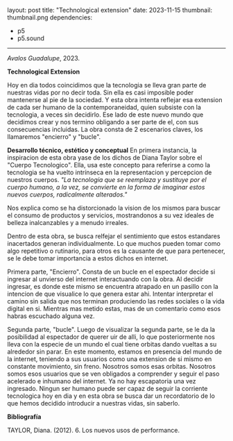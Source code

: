 layout: post
title: "Technological extension"
date: 2023-11-15
thumbnail: thumbnail.png
dependencies:
  - p5
  - p5.sound
---

<div id="div-sketch">
  <script type="text/javascript" src="sketch.js"></script>
</div>

_Avalos Guadalupe_, 2023.

**Technological Extension**

Hoy en dia todos coincidimos que la tecnologia se lleva gran parte de nuestras vidas por no decir toda. Sin ella es casi imposible poder mantenerse al pie de la sociedad. Y esta obra intenta reflejar esa extension de cada ser humano de la contemporaneidad, quien subsiste con la tecnologia, a veces sin decidirlo. Ese lado de este nuevo mundo que decidimos crear y nos termino obligando a ser parte de el, con sus consecuencias incluidas. La obra consta de 2 escenarios claves, los llamaremos "encierro" y "bucle".

**Desarrollo técnico, estético y conceptual**
En primera instancia, la inspiracion de esta obra yase de los dichos de Diana Taylor sobre el "Cuerpo Tecnologico". Ella, usa este concepto para referirse a como la tecnologia se ha vuelto intrínseca en la representacion y percepcion de nuestros cuerpos. 
_"La tecnología que se reemplaza y sustituye por el cuerpo humano, a la vez, se convierte en la forma de imaginar estos nuevos cuerpos, radicalmente alterados."_

 Nos explica como se ha distorcionado la vision de los mismos para buscar el consumo de productos y servicios, mostrandonos a su vez ideales de belleza inalcanzables y a menudo irreales.

Dentro de esta obra, se busca relfejar el sentimiento que estos estandares inacertados generan individualmente. Lo que muchos pueden tomar como algo repetitivo o rutinario, para otros es la causante de que para pertenecer, se le debe tomar importancia a estos dichos en internet.

Primera parte, "Encierro". Consta de un bucle en el espectador decide si ingresar al unvierso del internet interactuando con la obra. Al decidir ingresar, es donde este mismo se encuentra atrapado en un pasillo con la intencion de que visualice lo que genera estar ahi. Intentar interpretar el camino sin salida que nos terminan produciendo las redes sociales o la vida digital en si. Mientras mas metido estas, mas de un comentario como esos habras escuchado alguna vez.

Segunda parte, "bucle". Luego de visualizar la segunda parte, se le da la posibilidad al espectador de querer uir de alli, lo que posteriormente nos lleva con la especie de un mundo el cual tiene orbitas dando vueltas a su alrededor sin parar. En este momento, estamos en presencia del mundo de la internet, teniendo a sus usuarios como una extension de si mismo en constante movimiento, sin freno. Nosotros somos esas orbitas. Nosotros somos esos usuarios que se ven obligados a comprender y seguir el paso acelerado e inhumano del internet. Ya no hay escapatoria una vez ingresado. Ningun ser humano puede ser capaz de seguir la corriente tecnologica hoy en dia y en esta obra se busca dar un recordatorio de lo que hemos decidido introducir a nuestras vidas, sin saberlo.

**Bibliografía**

TAYLOR, Diana. (2012). 6. Los nuevos usos de performance.
